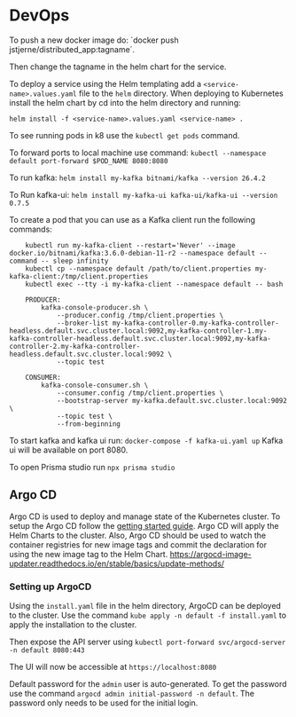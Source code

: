 # DevOps

To push a new docker image do: `docker push jstjerne/distributed_app:tagname´.

Then change the tagname in the helm chart for the service.

To deploy a service using the Helm templating add a `<service-name>.values.yaml` file to the `helm` directory.
When deploying to Kubernetes install the helm chart by cd into the helm directory and running:

`helm install -f <service-name>.values.yaml <service-name> .`

To see running pods in k8 use the `kubectl get pods` command.

To forward ports to local machine use command:
`kubectl --namespace default port-forward $POD_NAME 8080:8080`

To run kafka:
`helm install my-kafka bitnami/kafka --version 26.4.2`

To Run kafka-ui:
`helm install my-kafka-ui kafka-ui/kafka-ui --version 0.7.5`

To create a pod that you can use as a Kafka client run the following commands:

```
    kubectl run my-kafka-client --restart='Never' --image docker.io/bitnami/kafka:3.6.0-debian-11-r2 --namespace default --command -- sleep infinity
    kubectl cp --namespace default /path/to/client.properties my-kafka-client:/tmp/client.properties
    kubectl exec --tty -i my-kafka-client --namespace default -- bash
```

```
    PRODUCER:
        kafka-console-producer.sh \
            --producer.config /tmp/client.properties \
            --broker-list my-kafka-controller-0.my-kafka-controller-headless.default.svc.cluster.local:9092,my-kafka-controller-1.my-kafka-controller-headless.default.svc.cluster.local:9092,my-kafka-controller-2.my-kafka-controller-headless.default.svc.cluster.local:9092 \
            --topic test
```

```
    CONSUMER:
        kafka-console-consumer.sh \
            --consumer.config /tmp/client.properties \
            --bootstrap-server my-kafka.default.svc.cluster.local:9092 \
            --topic test \
            --from-beginning
```

To start kafka and kafka ui run: `docker-compose -f kafka-ui.yaml up`
Kafka ui will be available on port 8080.

To open Prisma studio run `npx prisma studio`

## Argo CD

Argo CD is used to deploy and manage state of the Kubernetes cluster. To setup the Argo CD follow the [getting started guide](https://argo-cd.readthedocs.io/en/stable/getting_started/).
Argo CD will apply the Helm Charts to the cluster. Also, Argo CD should be used to watch the container registries for new image tags and commit the declaration for using the new image tag to the Helm Chart.
https://argocd-image-updater.readthedocs.io/en/stable/basics/update-methods/

### Setting up ArgoCD

Using the `install.yaml` file in the helm directory, ArgoCD can be deployed to the cluster.
Use the command `kube apply -n default -f install.yaml` to apply the installation to the cluster.

Then expose the API server using `kubectl port-forward svc/argocd-server -n default 8080:443`

The UI will now be accessible at `https://localhost:8080`

Default password for the `admin` user is auto-generated. To get the password use the command `argocd admin initial-password -n default`. The password only needs to be used for the initial login.
